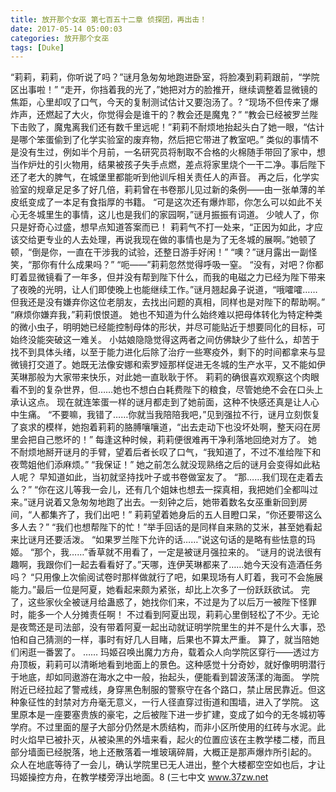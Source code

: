 ```yaml
---
title: 放开那个女巫 第七百五十二章 侦探团，再出击！
date: 2017-05-14 05:00:03
categories: 放开那个女巫
tags: [Duke]
---
```


“莉莉，莉莉，你听说了吗？”谜月急匆匆地跑进卧室，将脸凑到莉莉跟前，“学院区出事啦！”
“走开，你挡着我的光了，”她把对方的脸推开，继续调整着显微镜的焦距，心里却叹了口气，今天的复制测试估计又要泡汤了。?
“现场不但传来了爆炸声，还燃起了大火，你觉得会是谁干的？教会还是魔鬼？”
“教会已经被罗兰陛下击败了，魔鬼离我们还有数千里远呢！”莉莉不耐烦地抬起头白了她一眼，“估计是哪个笨蛋偷到了化学实验室的废弃物，然后把它带进了教室吧。”
类似的事情不是没有生过，例如半个月前，一名研究员将制取不合格的火棉随手带回了家中，想当作炉灶的引火物用，结果被孩子失手点燃，差点将家里烧个一干二净。事后陛下还了老大的脾气，在城堡里都能听到他训斥相关责任人的声音。
再之后，化学实验室的规章足足多了好几倍，莉莉曾在书卷那儿见过新的条例——由一张单薄的羊皮纸变成了一本足有食指厚的书籍。
“可是这次还有爆炸耶，你怎么可以如此不关心无冬城里生的事情，这儿也是我们的家园啊，”谜月振振有词道。
少唬人了，你只是好奇心过盛，想早点知道答案而已！
莉莉气不打一处来，“正因为如此，才应该交给更专业的人去处理，再说我现在做的事情也是为了无冬城的展啊。”她顿了顿，“倒是你，一直在干涉我的试验，还整日游手好闲！”
“噢？”谜月露出一副怪笑，“那你有什么成果吗？”
“呃——”莉莉忽然觉得呼吸一窒。
“没有，对吧？你都盯着显微镜看了一年多，但并没有帮到陛下什么，而我的电磁之力已经为陛下带来了夜晚的光明，让人们即使晚上也能继续工作。”谜月翘起鼻子说道，“哦嚯嚯……但我还是没有嫌弃你这位老朋友，去找出问题的真相，同样也是对陛下的帮助啊。”
“麻烦你嫌弃我，”莉莉恨恨道。
她也不知道为什么始终难以把母体转化为特定种类的微小虫子，明明她已经能控制母体的形状，并尽可能贴近于想要同化的目标，可始终没能突破这一难关。
小姑娘隐隐觉得这两者之间仿佛缺少了些什么，却苦于找不到具体头绪，以至于能力进化后除了治疗一些寒疫外，剩下的时间都拿来与显微镜打交道了。她既无法像安娜和索罗娅那样促进无冬城的生产水平，又不能如伊芙琳那般为大家带来快乐，对此她一直耿耿于怀。
莉莉的确很喜欢观察这个肉眼看不到的复杂世界，但……她也不想白白耗费陛下的粮食，尽管她绝不会在口头上承认这点。
现在就连笨蛋一样的谜月都走到了她前面，这种不快感还真是让人心中生痛。
“不要嘛，我错了……你就当我陪陪我吧，”见到强拉不行，谜月立刻恢复了哀求的模样，她抱着莉莉的胳膊嚷嚷道，“出去走动下也没坏处啊，整天闷在房里会把自己憋坏的！”
每逢这种时候，莉莉便很难再干净利落地回绝对方了。
她不耐烦地掰开谜月的手臂，望着后者长叹了口气，“我知道了，不过不准给陛下和夜莺姐他们添麻烦。”
“我保证！”
她之前怎么就没现熟络之后的谜月会变得如此粘人呢？
早知道如此，当初就坚持找叶子或书卷做室友了。
“那……我们现在走着去么？”
“你在这儿等我一会儿，还有几个姐妹也想去一探真相，我把她们全都叫过来。”谜月说着又急匆匆地跑了出去。一刻钟之后，她带着数名女巫重新回到房间，“人都集齐了，我们出吧！”
莉莉望着她身后的五人目瞪口呆，“你还要带这么多人去？”
“我们也想帮陛下的忙！”举手回话的是同样自来熟的艾米，甚至她看起来比谜月还要活泼。
“如果罗兰陛下允许的话……”说这句话的是略有些怯意的玛姬。
“那个，我……”香草就不用看了，一定是被谜月强拉来的。
“谜月的说法很有趣啊，我跟你们一起去看看好了。”天哪，连伊芙琳都来了……她今天没有造酒任务吗？
“只用像上次偷阅试卷时那样做就行了吧，如果现场有人盯着，我可不会施展能力。”最后一位是阿夏，她看起来颇为紧张，却比上次多了一份跃跃欲试。
完了，这些家伙全被谜月给蛊惑了，她找你们来，不过是为了以后万一被陛下怪罪时，能多一个人分摊责任啊！
不过看到阿夏出现，莉莉心里倒轻松了不少。无论是夜莺还是司法部，没有带着阿夏一起出动就证明学院里生的并不是什么大事，恐怕和自己猜测的一样，事时有好几人目睹，后果也不算太严重。
算了，就当陪她们闲逛一番罢了。
……
玛姬召唤出魔力方舟，载着众人向学院区穿行——透过方舟顶板，莉莉可以清晰地看到地面上的景色。这种感觉十分奇妙，就好像明明潜行于地底，却如同遨游在海水之中一般，抬起头，便能看到碧波荡漾的海面。
学院附近已经拉起了警戒线，身穿黑色制服的警察守在各个路口，禁止居民靠近。但这种象征性的封禁对方舟毫无意义，一行人径直穿过街道和围墙，进入了学院。
这里原本是一座要塞贵族的豪宅，之后被陛下进一步扩建，变成了如今的无冬城初等学府。不过里面的屋子大部分仍然是木质结构，而非小区所使用的红砖与水泥。此时火焰早已被扑灭，从被染黑的外墙来看，起火的位置应该在主教学楼二楼，而且部分墙面已经脱落，地上还散落着一堆玻璃碎屑，大概正是那声爆炸所引起的。
众人在地底等待了一会儿，确认学院里已无人进出，整个大楼都空空如也后，才让玛姬操控方舟，在教学楼旁浮出地面。8
(三七中文 www.37zw.net
